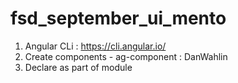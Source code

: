 # fsd_september_ui_mento


1. Angular CLi : https://cli.angular.io/
2. Create components - ag-component : DanWahlin
3. Declare as part of module
